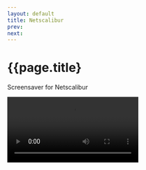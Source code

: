 ```yaml
---
layout: default
title: Netscalibur
prev: 
next:
---
```


# {{page.title}

Screensaver for Netscalibur

<video src="netscalibur.mp4" controls></video>

